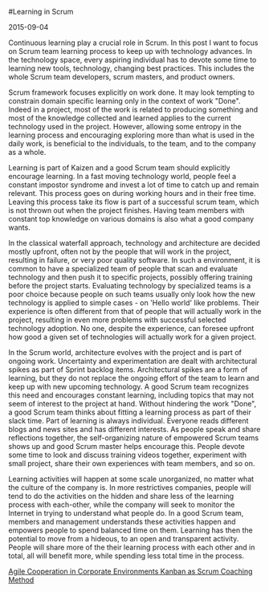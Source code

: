 #Learning in Scrum

2015-09-04

<!--- tags: management agile -->

Continuous learning play a crucial role in Scrum. In this post I want to focus on Scrum team learning process to keep up with technology advances. In the technology space, every aspiring individual has to devote some time to learning new tools, technology, changing best practices. This includes the whole Scrum team developers, scrum masters, and product owners. 

Scrum framework focuses explicitly on work done. It may look tempting to constrain domain specific learning only in the context of work "Done". Indeed in a project, most of the work is related to producing something and most of the knowledge collected and learned applies to the current technology used in the project. However, allowing some entropy in the learning process and encouraging exploring more than what is used in the daily work, is beneficial to the individuals, to the team, and to the company as a whole.

Learning is part of Kaizen and a good Scrum team should explicitly encourage learning. In a fast moving technology world, people feel a constant impostor syndrome and invest a lot of time to catch up and remain relevant. This process goes on during working hours and in their free time. Leaving this process take its flow is part of a successful scrum team, which is not thrown out when the project finishes. Having team members with constant top knowledge on various domains is also what a good company wants.

In the classical waterfall approach, technology and architecture are decided mostly upfront, often not by the people that will work in the project, resulting in failure, or very poor quality software. In such a environment, it is common to have a specialized team of people that scan and evaluate technology and then push it to specific projects, possibly offering training before the project starts. Evaluating technology by specialized teams is a poor choice because people on such teams usually only look how the new technology is applied to simple cases - on 'Hello world' like problems. Their experience is often different from that of people that will actually work in the project, resulting in even more problems with successful selected technology adoption. No one, despite the experience, can foresee upfront how good a given set of technologies will actually work for a given project.

In the Scrum world, architecture evolves with the project and is part of ongoing work. Uncertainty and experimentation are dealt with architectural spikes as part of Sprint backlog items. Architectural spikes are a form of learning, but they do not replace the ongoing effort of the team to learn and keep up with new upcoming technology. A good Scrum team recognizes this need and encourages constant learning, including topics that may not seem of interest to the project at hand. Without hindering the work "Done", a good Scrum team thinks about fitting a learning process as part of their slack time. Part of learning is always individual. Everyone reads different blogs and news sites and has different interests. As people speak and share reflections together, the self-organizing nature of empowered Scrum teams shows up and good Scrum master helps encourage this. People devote some time to look and discuss training videos together, experiment with small project, share their own experiences with team members, and so on.

Learning activities will happen at some scale unorganized, no matter what the culture of the company is. In more restrictives companies, people will tend to do the activities on the hidden and share less of the learning process with each-other, while the company will seek to monitor the Internet in trying to understand what people do. In a good Scrum team, members and management understands these activities happen and empowers people to spend balanced time on them. Learning has then the potential to move from a hideous, to an open and transparent activity. People will share more of the their learning process with each other and in total, all will benefit more, while spending less total time in the process.

<ins class='nfooter'><a id='fprev' href='#blog/2015/2015-09-08-Agile-Cooperation-in-Corporate-Environments.md'>Agile Cooperation in Corporate Environments</a> <a id='fnext' href='#blog/2015/2015-09-02-Kanban-as-Scrum-Coaching-Method.md'>Kanban as Scrum Coaching Method</a></ins>

